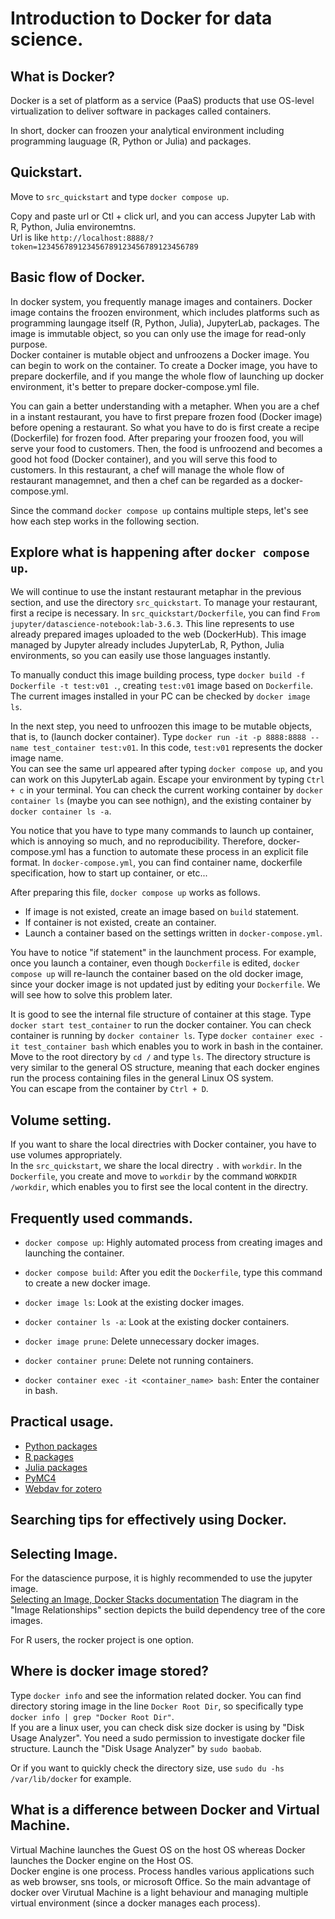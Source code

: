 # Introduction to Docker for data science. 


## What is Docker? 
Docker is a set of platform as a service (PaaS) products that use 
OS-level virtualization to deliver software in packages called containers.

In short, docker can froozen your analytical environment including 
programming lauguage (R, Python or Julia) and packages. 

## Quickstart.
Move to `src_quickstart` and type `docker compose up`. 

Copy and paste url or Ctl + click url, and you can access Jupyter Lab
with R, Python, Julia environemtns.  
Url is like 
`http://localhost:8888/?token=123456789123456789123456789123456789`

## Basic flow of Docker. 
In docker system, you frequently manage images and containers. 
Docker image contains the froozen environment, which includes platforms 
such as programming laungage itself (R, Python, Julia), JupyterLab, packages.
The image is immutable object, so you can only use the image for read-only purpose.  
Docker container is mutable object and unfroozens a Docker image. 
You can begin to work on the container. 
To create a Docker image, you have to prepare dockerfile, and if you mange the whole flow 
of launching up docker environment, it's better to prepare docker-compose.yml file. 

You can gain a better understanding with a metapher. 
When you are a chef in a instant restaurant, you have to first prepare 
frozen food (Docker image) before opening a restaurant. 
So what you have to do is first create a recipe (Dockerfile) for frozen food. 
After preparing your froozen food, you will serve your food to customers. 
Then, the food is unfroozend and becomes a good hot food (Docker container), 
and you will serve this food to customers. 
In this restaurant, a chef will manage the whole flow of restaurant managemnet, and 
then a chef can be regarded as a docker-compose.yml.

Since the command `docker compose up` contains multiple steps, 
let's see how each step works in the following section.

## Explore what is happening after `docker compose up`.
We will continue to use the instant restaurant metaphar in the previous section, and 
use the directory `src_quickstart`.
To manage your restaurant, first a recipe is necessary.
In `src_quickstart/Dockerfile`, you can find `From jupyter/datascience-notebook:lab-3.6.3`. 
This line represents to use already prepared images uploaded to the web (DockerHub). 
This image managed by Jupyter already includes JupyterLab, R, Python, Julia environments, 
so you can easily use those languages instantly. 

To manually conduct this image building process, type 
`docker build -f Dockerfile -t test:v01 .`, creating `test:v01` image based on `Dockerfile`.
The current images installed in your PC can be checked by `docker image ls`.

In the next step, you need to unfroozen this image to be mutable objects, 
that is, to (launch docker container).
Type 
`docker run -it -p 8888:8888 --name test_container test:v01`. 
In this code, `test:v01` represents the docker image name.  
You can see the same url appeared after typing `docker compose up`, 
and you can work on this JupyterLab again.
Escape your environment by typing `Ctrl + c` in your terminal. 
You can check the current working container by `docker container ls` 
(maybe you can see nothign), and the existing container by `docker container ls -a`.

You notice that you have to type many commands to launch up container, 
which is annoying so much, and no reproducibility. 
Therefore, docker-compose.yml has a function to automate these process in an explicit file format. 
In `docker-compose.yml`, you can find container name, dockerfile specification, 
how to start up container, or etc... 

After preparing this file, `docker compose up` works as follows.
- If image is not existed, create an image based on `build` statement.  
- If container is not existed, create an container. 
- Launch a container based on the settings written in `docker-compose.yml`.

You have to notice "if statement" in the launchment process. 
For example, once you launch a container, even though `Dockerfile` is edited, 
`docker compose up` will re-launch the container based on the old docker image, 
since your docker image is not updated just by editing your `Dockerfile`. 
We will see how to solve this problem later.

It is good to see the internal file structure of container at this stage.
Type `docker start test_container` to run the docker container.
You can check container is running by `docker container ls`.
Type `docker container exec -it test_container bash` which enables you
to work in bash in the container.
Move to the root directory by `cd /` and type `ls`. 
The directory structure is very similar to the general OS structure, 
meaning that each docker engines run the process containing 
files in the general Linux OS system.  
You can escape from the container by `Ctrl + D`.

## Volume setting.
If you want to share the local directries with Docker container, 
you have to use volumes appropriately.   
In the `src_quickstart`, we share the local directry `.` with `workdir`.
In the `Dockerfile`, you create and move to `workdir` by the command `WORKDIR /workdir`, 
which enables you to first see the local content in the directry.

## Frequently used commands.

- `docker compose up`: Highly automated process from creating images 
and launching the container.

- `docker compose build`: After you edit the `Dockerfile`, type this command to 
create a new docker image.

- `docker image ls`: Look at the existing docker images.
- `docker container ls -a`: Look at the existing docker containers.
- `docker image prune`: Delete unnecessary docker images.
- `docker container prune`: Delete not running containers. 
- `docker container exec -it <container_name> bash`: Enter the container in bash.

## Practical usage.
- [Python packages](./src_Python_example/README.md)
- [R packages](./src_R_example/README.md)
- [Julia packages](./src_Julia_example/README.md)
- [PyMC4](./src_pymc4/README.md)
- [Webdav for zotero](./src_zotero/README.md)

## Searching tips for effectively using Docker.

## Selecting Image.
For the datascience purpose, it is highly recommended to use the jupyter image.  
[Selecting an Image, Docker Stacks documentation](https://jupyter-docker-stacks.readthedocs.io/en/latest/using/selecting.html)
The diagram in the "Image Relationships" section depicts the build dependency tree of
the core images. 

For R users, the rocker project is one option.

## Where is docker image stored? 
Type `docker info` and see the information related docker. 
You can find directory storing image in the line `Docker Root Dir`, 
so specifically type `docker info | grep "Docker Root Dir"`.   
If you are a linux user, you can check disk size docker is using by "Disk Usage Analyzer". 
You need a sudo permission to investigate docker file structure.
Launch the "Disk Usage Analyzer" by `sudo baobab`.

Or if you want to quickly check the directory size, use `sudo du -hs /var/lib/docker` for example.


## What is a difference between Docker and Virtual Machine. 
Virtual Machine launches the Guest OS on the host OS whereas 
Docker launches the Docker engine on the Host OS.  
Docker engine is one process. Process handles various applications such as 
web browser, sns tools, or microsoft Office. 
So the main advantage of docker over Virutual Machine is a light behaviour 
and managing multiple virtual environment (since a docker manages each process).





